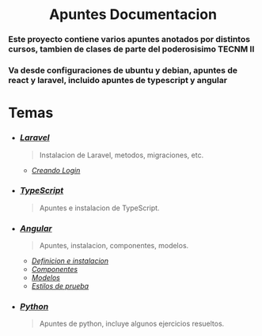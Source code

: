 <h1 align="center">Apuntes Documentacion</h1>

### Este proyecto contiene varios apuntes anotados por distintos cursos, tambien de clases de parte del poderosisimo TECNM II

### Va desde configuraciones de ubuntu y debian, apuntes de react y laravel, incluido apuntes de typescript y angular

# Temas 

- ### ***[Laravel](ApuntesLaravel/laravel.md)*** 
  > Instalacion de Laravel, metodos, migraciones, etc.
  - *[Creando Login](ApuntesLaravel/creandoLogin.md)*
- ### ***[TypeScript](apuntesFront/apuntes_typescript.md)***
  > Apuntes e instalacion de TypeScript.
- ### ***[Angular]()***
  > Apuntes, instalacion, componentes, modelos.
  - *[Definicion e instalacion](apuntesFront/angular/angular.md)*
  - *[Componentes](apuntesFront/angular/componente.md)*
  - *[Modelos](apuntesFront/angular/model.md)*
  - *[Estilos de prueba](apuntesFront/angular/estilos-basicos.css)*
<!-- - ### ***[Configuracion ubuntu](ApuntesLinux/ubuntu_config/desarrollador.md)***
  > Instalacion de LAMP, phpMyAdmin, composer, node, ssh, VSC, etc. en ubuntu. -->
<!-- - ### ***[Configuracion debian](ApuntesLinux/debian_config/desarrollador.md)***
  > Instalacion de LAMP, phpMyAdmin, composer, node, ssh, VSC, etc. en debian. -->
<!-- - ### ***[ECMAS6](ApuntesPLF/ECMAS6.md)***
  > Apuntes de JS con babel. -->
  <!-- apuntesReact/apuntesR.md -->
<!-- - ### ***[React]()***
  > Apuntes de React, aun en proceso. -->
<!-- - ### ***[ReactNative]()***
  > Apuntes de React Native aun en proceso. -->
- ### ***[Python](Python/)***
  > Apuntes de python, incluye algunos ejercicios resueltos.
